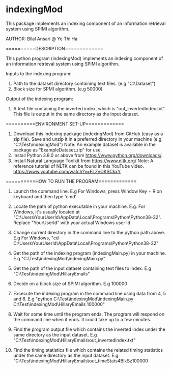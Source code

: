 # indexingMod
This package implements an indexing component of an information retrieval system using SPIMI algorithm.

AUTHOR: Bilal Ansari @ Ye Thi Ha

==========DESCRIPTION=============

This python program (indexingMod) implements an indexing component of an information retrieval system using SPIMI algorithm. 

Inputs to the indexing program: 
1. Path to the dataset directory containing text files. (e.g "C:\Dataset")
2. Block size for SPMI algorithm. (e.g 50000)

Output of the indexing program:
1. A text file containing the inverted index, which is "out_invertedIndex.txt". This file is output in the same directory as the input dataset.

==========ENVIRONMENT SET-UP=============
1. Download this indexing package (indexingMod) from GitHub (easy as a zip file). Save and unzip it in a preferred directory in your machine (e.g "C:\Test\indexingMod")
Note: An example dataset is available in the package as "ExampleDataset.zip" for use.
2. Install Python 3.8.0 or above from https://www.python.org/downloads/.
3. Install Natural Language Toolkit from https://www.nltk.org/
Note: A reference tutorial of NLTK can be found in this YouTube video. https://www.youtube.com/watch?v=FLZvOKSCkxY


==========HOW TO RUN THE PROGRAM=============
1. Launch the command line. 
E.g For Windows, press Window Key + R on keyboard and then type 'cmd'

2. Locate the path of python executable in your machine. 
E.g. For Windows, it's usually located at "C:\Users\YourUserId\AppData\Local\Programs\Python\Python38-32". Replace "YourUserId" with your actual Windows user Id.

3. Change current directory in the command line to the python path above.
E.g For Windows, "cd C:\Users\YourUserId\AppData\Local\Programs\Python\Python38-32"

4. Get the path of the indexing program (indexingMain.py) in your machine.
E.g "C:\Test\indexingMod\indexingMain.py"

5. Get the path of the input dataset containing text files to index.
E.g "C:\Test\indexingMod\HillaryEmails"

6. Decide on a block size of SPIMI algorithm.
E.g 100000

7. Excecute the indexing program in the command line using data from 4, 5 and 6.
E.g "python C:\Test\indexingMod\indexingMain.py C:\Test\indexingMod\HillaryEmails 100000"

8. Wait for some time until the program ends. The program will respond on the command line when it ends. It could take up to a few minutes.

9. Find the program output file which contains the inverted index under the same directory as the input dataset.
E.g "C:\Test\indexingMod\HillaryEmails\out_invertedIndex.txt"

10. Find the timing statistics file which contains the related timing statistics under the same directory as the input dataset.
E.g "C:\Test\indexingMod\HillaryEmails\out_timeStats4BlkSz100000

